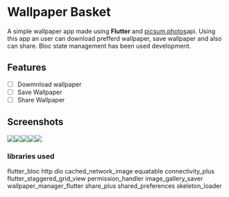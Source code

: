 # Wallpaper Basket

A simple wallpaper app made using **Flutter** and [picsum.photos](https://picsum.photos)api. Using this app an user can download prefferd wallpaper, save wallpaper and also can share.
Bloc state management has been used development.

## Features

- [ ] Dowmnload wallpaper
- [ ] Save Wallpaper
- [ ] Share Wallpaper

## Screenshots
![](https://github.com/Arifur05/flutter_login_UI/blob/master/screenshots/wallpaper_basket_1.jpg?raw=true)![](https://github.com/Arifur05/flutter_login_UI/blob/master/screenshots/wallpaper_basket_2.jpg?raw=true)![](https://github.com/Arifur05/flutter_login_UI/blob/master/screenshots/wallpaper_basket_3.jpg?raw=true)![](https://github.com/Arifur05/flutter_login_UI/blob/master/screenshots/wallpaper_basket_4.jpg?raw=true)![](https://github.com/Arifur05/flutter_login_UI/blob/master/screenshots/wallpaper_basket_5.jpg?raw=true)

### libraries used
flutter_bloc
http
dio
cached_network_image
equatable
connectivity_plus
flutter_staggered_grid_view
permission_handler
image_gallery_saver
wallpaper_manager_flutter
share_plus
shared_preferences
skeleton_loader

